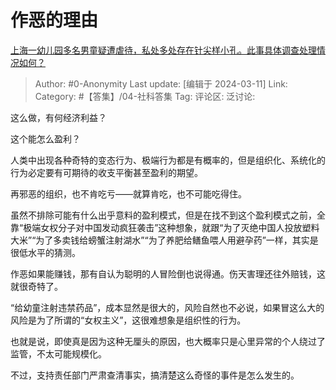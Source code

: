 # 作恶的理由
[上海一幼儿园多名男童疑遭虐待，私处多处存在针尖样小孔。此事具体调查处理情况如何？](https://www.zhihu.com/question/622002326/answer/3426734975)

> Author: #0-Anonymity
> Last update: [编辑于 2024-03-11]
> Link:
> Category: #【答集】/04-社科答集 
> Tag: 
> 评论区:
> 泛讨论:

这么做，有何经济利益？

这个能怎么盈利？

人类中出现各种奇特的变态行为、极端行为都是有概率的，但是组织化、系统化的行为必定要有可期待的收支平衡甚至盈利的期望。

再邪恶的组织，也不肯吃亏——就算肯吃，也不可能吃得住。

虽然不排除可能有什么出乎意料的盈利模式，但是在找不到这个盈利模式之前，全靠“极端女权分子对中国发动疯狂袭击”这种想象，就跟“为了灭绝中国人投放塑料大米”“为了多卖钱给螃蟹注射湖水”“为了养肥给鳝鱼喂人用避孕药”一样，其实是很低水平的猜测。

作恶如果能赚钱，那有自认为聪明的人冒险倒也说得通。伤天害理还往外赔钱，这就很奇特了。

“给幼童注射违禁药品”，成本显然是很大的，风险自然也不必说，如果冒这么大的风险是为了所谓的“女权主义”，这很难想象是组织性的行为。

也就是说，即使真是因为这种无厘头的原因，也大概率只是心里异常的个人绕过了监管，不太可能规模化。

不过，支持责任部门严肃查清事实，搞清楚这么奇怪的事件是怎么发生的。